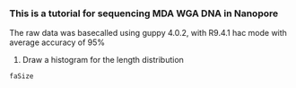 ### This is a tutorial for sequencing MDA WGA DNA in Nanopore
The raw data was basecalled using guppy 4.0.2, with R9.4.1 hac mode with average accuracy of 95%

1. Draw a histogram for the length distribution 
```R
faSize 
```

